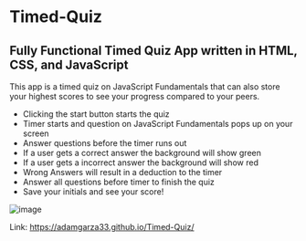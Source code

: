 # Timed-Quiz 

## Fully Functional Timed Quiz App written in HTML, CSS, and JavaScript

This app is a timed quiz on JavaScript Fundamentals that can also store your highest scores to see your progress compared to your peers.

* Clicking the start button starts the quiz
* Timer starts and question on JavaScript Fundamentals pops up on your screen
* Answer questions before the timer runs out
* If a user gets a correct answer the background will show green
* If a user gets a incorrect answer the background will show red
* Wrong Answers will result in a deduction to the timer
* Answer all questions before timer to finish the quiz
* Save your initials and see your score!

![image](https://user-images.githubusercontent.com/122870981/226048599-c544088c-e7b8-4cb8-8dc1-9536e6caaa51.png)

Link: https://adamgarza33.github.io/Timed-Quiz/
